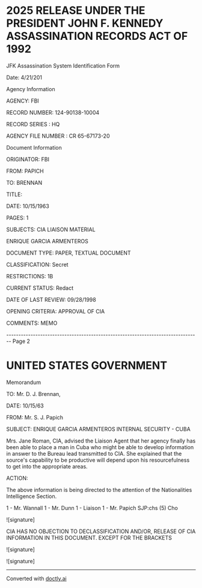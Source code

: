 # 2025 RELEASE UNDER THE PRESIDENT JOHN F. KENNEDY ASSASSINATION RECORDS ACT OF 1992

JFK Assassination System
Identification Form

Date: 4/21/201

Agency Information

AGENCY: FBI

RECORD NUMBER: 124-90138-10004

RECORD SERIES : HQ

AGENCY FILE NUMBER : CR 65-67173-20

Document Information

ORIGINATOR: FBI

FROM: PAPICH

TO: BRENNAN

TITLE:

DATE: 10/15/1963

PAGES: 1

SUBJECTS: CIA LIAISON MATERIAL

ENRIQUE GARCIA ARMENTEROS

DOCUMENT TYPE: PAPER, TEXTUAL DOCUMENT

CLASSIFICATION: Secret

RESTRICTIONS: 1B

CURRENT STATUS: Redact

DATE OF LAST REVIEW: 09/28/1998

OPENING CRITERIA: APPROVAL OF CIA

COMMENTS: MEMO


-------------------------------------------------------------------------------- Page 2

# UNITED STATES GOVERNMENT

Memorandum

TO: Mr. D. J. Brennan,

DATE: 10/15/63

FROM: Mr. S. J. Papich

SUBJECT: ENRIQUE GARCIA ARMENTEROS
INTERNAL SECURITY - CUBA

Mrs. Jane Roman, CIA, advised the Liaison Agent that her agency finally has been able to place a man in Cuba who might be able to develop information in answer to the Bureau lead transmitted to CIA. She explained that the source's capability to be productive will depend upon his resourcefulness to get into the appropriate areas.

ACTION:

The above information is being directed to the attention of the Nationalities Intelligence Section.

1 - Mr. Wannall
1 - Mr. Dunn
1 - Liaison
1 - Mr. Papich
SJP:chs
(5) Cho

![signature]

CIA HAS NO OBJECTION TO
DECLASSIFICATION AND/OR,
RELEASE OF CIA INFORMATION
IN THIS DOCUMENT. EXCEPT FOR THE BRACKETS

![signature]

![signature]


---
Converted with [doctly.ai](https://doctly.ai)